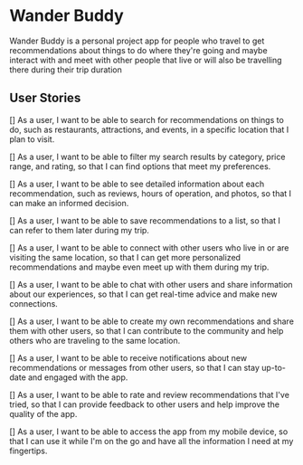 # Wander Buddy

Wander Buddy is a personal project app for people who travel to get recommendations about things to
do where they're going and maybe interact with and meet with other people that live or will also be
travelling there during their trip duration

## User Stories

[] As a user, I want to be able to search for recommendations on things to do, such as restaurants, attractions, and events, in a specific location that I plan to visit.

[] As a user, I want to be able to filter my search results by category, price range, and rating, so that I can find options that meet my preferences.

[] As a user, I want to be able to see detailed information about each recommendation, such as reviews, hours of operation, and photos, so that I can make an informed decision.

[] As a user, I want to be able to save recommendations to a list, so that I can refer to them later during my trip.

[] As a user, I want to be able to connect with other users who live in or are visiting the same location, so that I can get more personalized recommendations and maybe even meet up with them during my trip.

[] As a user, I want to be able to chat with other users and share information about our experiences, so that I can get real-time advice and make new connections.

[] As a user, I want to be able to create my own recommendations and share them with other users, so that I can contribute to the community and help others who are traveling to the same location.

[] As a user, I want to be able to receive notifications about new recommendations or messages from other users, so that I can stay up-to-date and engaged with the app.

[] As a user, I want to be able to rate and review recommendations that I've tried, so that I can provide feedback to other users and help improve the quality of the app.

[] As a user, I want to be able to access the app from my mobile device, so that I can use it while I'm on the go and have all the information I need at my fingertips.
